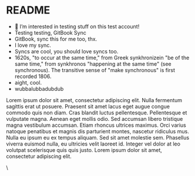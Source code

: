 # README

* 👀 I’m interested in testing stuff on this test account!
* Testing testing, GitBook Sync
* GitBook, sync this for me too, thx.
* I love my sync.
* Syncs are cool, you should love syncs too.
* 1620s, "to occur at the same time," from Greek synkhronizein "be of the same time," from synkhronos "happening at the same time" (see synchronous). The transitive sense of "make synchronous" is first recorded 1806.
* aight, cool.
* wubbalubbadubdub

Lorem ipsum dolor sit amet, consectetur adipiscing elit. Nulla fermentum sagittis erat ut posuere. Praesent sit amet lacus eget augue congue commodo quis non diam. Cras blandit luctus pellentesque. Pellentesque et vulputate magna. Aenean eget mollis odio. Sed accumsan libero tristique magna vestibulum accumsan. Etiam rhoncus ultrices maximus. Orci varius natoque penatibus et magnis dis parturient montes, nascetur ridiculus mus. Nulla eu ipsum eu ex tempus aliquam. Sed sit amet molestie sem. Phasellus viverra euismod nulla, eu ultricies velit laoreet id. Integer vel dolor at leo volutpat scelerisque quis quis justo. Lorem ipsum dolor sit amet, consectetur adipiscing elit.



\
